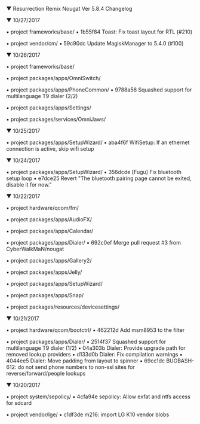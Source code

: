 
 ▼ Resurrection Remix Nougat Ver 5.8.4 Changelog


 ▼ 10/27/2017


 ▪ project frameworks/base/
 ▪ 1b55f84 Toast: Fix toast layout for RTL (#210)

 ▪ project vendor/cm/
 ▪ 59c90dc Update MagiskManager to 5.4.0 (#100)

 ▼ 10/26/2017


 ▪ project frameworks/base/

 ▪ project packages/apps/OmniSwitch/

 ▪ project packages/apps/PhoneCommon/
 ▪ 9788a56 Squashed support for multilanguage T9 dialer (2/2)

 ▪ project packages/apps/Settings/

 ▪ project packages/services/OmniJaws/

 ▼ 10/25/2017


 ▪ project packages/apps/SetupWizard/
 ▪ aba4f6f WifiSetup: If an ethernet connection is active, skip wifi setup

 ▼ 10/24/2017


 ▪ project packages/apps/SetupWizard/
 ▪ 356dcde [Fugu] Fix bluetooth setup loop
 ▪ e7dce25 Revert "The bluetooth pairing page cannot be exited, disable it for now."

 ▼ 10/22/2017


 ▪ project hardware/qcom/fm/

 ▪ project packages/apps/AudioFX/

 ▪ project packages/apps/Calendar/

 ▪ project packages/apps/Dialer/
 ▪ 692c0ef Merge pull request #3 from CyberWalkMaN/nougat

 ▪ project packages/apps/Gallery2/

 ▪ project packages/apps/Jelly/

 ▪ project packages/apps/SetupWizard/

 ▪ project packages/apps/Snap/

 ▪ project packages/resources/devicesettings/

 ▼ 10/21/2017


 ▪ project hardware/qcom/bootctrl/
 ▪ 462212d Add msm8953 to the filter

 ▪ project packages/apps/Dialer/
 ▪ 2514f37 Squashed support for multilanguage T9 dialer (1/2)
 ▪ 04a303b Dialer: Provide upgrade path for removed lookup providers
 ▪ d133d0b Dialer: Fix compilation warnings
 ▪ 4044ee5 Dialer: Move padding from layout to spinner
 ▪ 69cc1dc BUGBASH-612: do not send phone numbers to non-ssl sites for reverse/forward/people lookups

 ▼ 10/20/2017


 ▪ project system/sepolicy/
 ▪ 4cfa94e sepolicy: Allow exfat and ntfs access for sdcard

 ▪ project vendor/lge/
 ▪ c1df3de m216: import LG K10 vendor blobs


